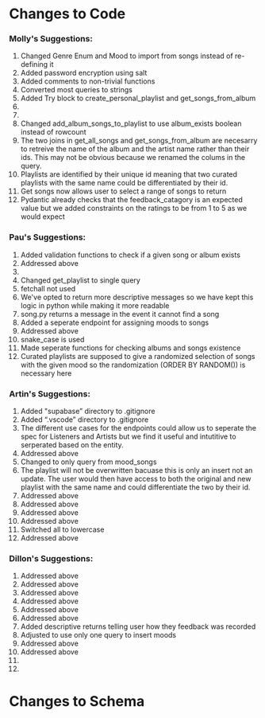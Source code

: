 # Changes to Code
### Molly's Suggestions:
1. Changed Genre Enum and Mood to import from songs instead of re-defining it
2. Added password encryption using salt
3. Added comments to non-trivial functions
4. Converted most queries to strings
5. Added Try block to create_personal_playlist and get_songs_from_album
6. 
7. 
8. Changed add_album_songs_to_playlist to use album_exists boolean instead of rowcount
9. The two joins in get_all_songs and get_songs_from_album are necesarry to retreive the name of the album and the artist name rather than their ids. This may not be obvious because we renamed the colums in the query.
10. Playlists are identified by their unique id meaning that two curated playlists with the same name could be differentiated by their id.
11. Get songs now allows user to select a range of songs to return
12. Pydantic already checks that the feedback_catagory is an expected value but we added constraints on the ratings to be from 1 to 5 as we would expect

### Pau's Suggestions:
1. Added validation functions to check if a given song or album exists
2. Addressed above
3. 
4. Changed get_playlist to single query
5. fetchall not used
6. We've opted to return more descriptive messages so we have kept this logic in python while making it more readable
7. song.py returns a message in the event it cannot find a song
8. Added a seperate endpoint for assigning moods to songs
9. Addressed above
10. snake_case is used
11. Made seperate functions for checking albums and songs existence
12. Curated playlists are supposed to give a randomized selection of songs with the given mood so the randomization (ORDER BY RANDOM()) is necessary here

### Artin's Suggestions:
1. Added "supabase” directory to .gitignore
2. Added “.vscode” directory to .gitignore
3. The different use cases for the endpoints could allow us to seperate the spec for Listeners and Artists but we find it useful and intutitive to serperated based on the entity.
4. Addressed above
5. Changed to only query from mood_songs
6. The playlist will not be overwritten bacuase this is only an insert not an update. The user would then have access to both the original and new playlist with the same name and could differentiate the two by their id.
7. Addressed above
8. Addressed above
9. Addressed above
10. Addressed above
11. Switched all to lowercase
12. Addressed above

### Dillon's Suggestions:
1. Addressed above
2. Addressed above
3. Addressed above
4. Addressed above
5. Addressed above
6. Addressed above
7. Added descriptive returns telling user how they feedback was recorded
8. Adjusted to use only one query to insert moods
9. Addressed above
10. Addressed above
11. 
12. 
# Changes to Schema